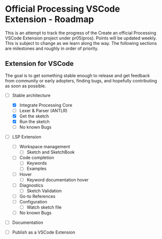 # Official Processing VSCode Extension - Roadmap

This is an attempt to track the progress of the Create an official Processing VSCode Extension
project under pr05(pros). Points will be updated weekly. This is subject to change as 
we learn along the way.
The following sections are milestones and roughly in order of priority.

## Extension for VSCode

The goal is to get something stable enough to release and get feedback from community or early adopters,
finding bugs, and hopefully contributing as soon
as possible.

- [ ] Stable architecture
  - [X] Integrate Processing Core
  - [ ] Lexer & Parser (ANTLR)
  - [X] Get the sketch
  - [X] Run the sketch
  - [ ] No known Bugs

- [ ] LSP Extension
  - [ ] Workspace management
    - [ ] Sketch and SketchBook
  - [ ] Code completion
    - [ ] Keywords
    - [ ] Examples
  - [ ] Hover
    - [ ] Keyword documentation hover
  - [ ] Diagnostics
    - [ ] Sketch Validation
  - [ ] Go-to References
  - [ ] Configuration
    - [ ] Watch sketch file
  - [ ] No known Bugs

- [ ] Documentation

- [ ] Publish as a VSCode Extension
 



